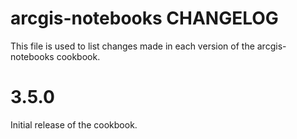 # arcgis-notebooks CHANGELOG

This file is used to list changes made in each version of the arcgis-notebooks cookbook.

# 3.5.0

Initial release of the cookbook.
